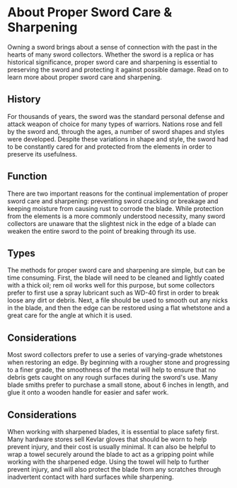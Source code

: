 # About Proper Sword Care & Sharpening

Owning a sword brings about a sense of connection with the past in the hearts of many sword collectors. Whether the sword is a replica or has historical significance, proper sword care and sharpening is essential to preserving the sword and protecting it against possible damage. Read on to learn more about proper sword care and sharpening.

## History

For thousands of years, the sword was the standard personal defense and attack weapon of choice for many types of warriors. Nations rose and fell by the sword and, through the ages, a number of sword shapes and styles were developed. Despite these variations in shape and style, the sword had to be constantly cared for and protected from the elements in order to preserve its usefulness.

## Function

There are two important reasons for the continual implementation of proper sword care and sharpening: preventing sword cracking or breakage and keeping moisture from causing rust to corrode the blade. While protection from the elements is a more commonly understood necessity, many sword collectors are unaware that the slightest nick in the edge of a blade can weaken the entire sword to the point of breaking through its use.

## Types

The methods for proper sword care and sharpening are simple, but can be time consuming. First, the blade will need to be cleaned and lightly coated with a thick oil; rem oil works well for this purpose, but some collectors prefer to first use a spray lubricant such as WD-40 first in order to break loose any dirt or debris. Next, a file should be used to smooth out any nicks in the blade, and then the edge can be restored using a flat whetstone and a great care for the angle at which it is used.

## Considerations

Most sword collectors prefer to use a series of varying-grade whetstones when restoring an edge. By beginning with a rougher stone and progressing to a finer grade, the smoothness of the metal will help to ensure that no debris gets caught on any rough surfaces during the sword's use. Many blade smiths prefer to purchase a small stone, about 6 inches in length, and glue it onto a wooden handle for easier and safer work.

## Considerations

When working with sharpened blades, it is essential to place safety first. Many hardware stores sell Kevlar gloves that should be worn to help prevent injury, and their cost is usually minimal. It can also be helpful to wrap a towel securely around the blade to act as a gripping point while working with the sharpened edge. Using the towel will help to further prevent injury, and will also protect the blade from any scratches through inadvertent contact with hard surfaces while sharpening.

